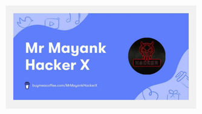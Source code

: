 <!DOCTYPE html>
<html lang="en">
<head>
<meta charset="UTF-8">
<meta name="viewport" content="width=device-width, initial-scale=1.0">
<title>Github Profile Banner</title>
</head>
<body>
<div style="background-color: #f1f1f1; text-align: center; padding: 20px;">
<img src="https://github.com/JosefNoniyar/JosefNoniyar/blob/main/MrMayankHackerX.jpg" alt="Banner Image" style="max-width: 100%;">
</div>
</body>
</html>
